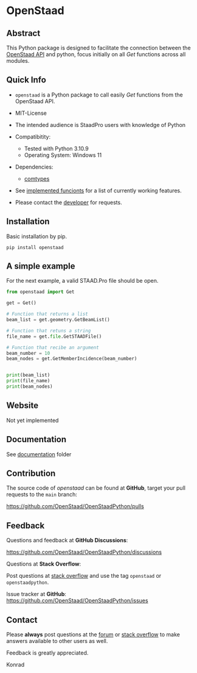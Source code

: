 # OpenStaad

## Abstract

This Python package is designed to facilitate the connection between the [OpenStaad API](https://docs.bentley.com/LiveContent/web/STAAD.Pro%20Help-v14/en/GUID-93E26CB6-E60E-4175-920A-72D504639722.html) and python, focus initially on all *Get* functions across all modules. 

## Quick Info

- `openstaad` is a Python package to call easily *Get* functions from the OpenStaad API.
- MIT-License
- The intended audience is StaadPro users with knowledge of Python
- Compatibitity:
    - Tested with Python 3.10.9
    - Operating System: Windows 11  
- Dependencies:
    - [comtypes](https://pypi.org/project/comtypes/)

- See [implemented funcionts](docs/implemented.md) for a list of currently working features.
- Please contact the [developer](openstee611@gmail.com) for requests.

## Installation

Basic installation by pip.

    pip install openstaad

## A simple example

For the next example, a valid STAAD.Pro file should be open.

```Python
from openstaad import Get

get = Get()

# Function that returns a list
beam_list = get.geometry.GetBeamList()

# Function that retuns a string
file_name = get.file.GetSTAADFile()

# Function that recibe an argument
beam_number = 10 
beam_nodes = get.GetMemberIncidence(beam_number)


print(beam_list)
print(file_name)
print(beam_nodes)
```

## Website

Not yet implemented

## Documentation

See [documentation](/docs/) folder 

## Contribution

The source code of *openstaad* can be found at __GitHub__, target your pull requests to the `main` branch:

https://github.com/OpenStaad/OpenStaadPython/pulls


## Feedback

Questions and feedback at __GitHub Discussions__:

https://github.com/OpenStaad/OpenStaadPython/discussions

Questions at __Stack Overflow__:

Post questions at [stack overflow](https://stackoverflow.com/) and use the tag `openstaad` or `openstaadpython`.

Issue tracker at __GitHub__: https://github.com/OpenStaad/OpenStaadPython/issues

## Contact

Please __always__ post questions at the [forum](https://github.com/OpenStaad/OpenStaadPython/discussions) 
or [stack overflow](https://stackoverflow.com/) to make answers 
available to other users as well. 

Feedback is greatly appreciated.

Konrad
